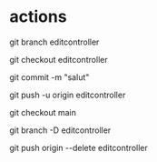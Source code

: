 # actions

git branch editcontroller 

git checkout editcontroller    

git commit -m "salut"  

git push -u origin editcontroller     

git checkout main

git branch -D editcontroller       

git push origin --delete editcontroller 